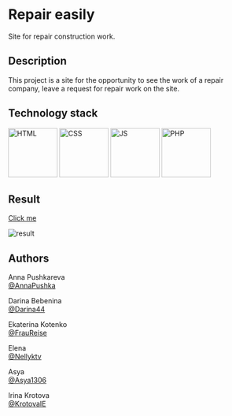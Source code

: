 # Repair easily

Site for repair construction work.

## Description

This project is a site for the opportunity to see the work of a repair company, leave a request for repair work on the site.


## Technology stack
<p>
<img src="assets/img/HTML.png" alt="HTML" width="100rem"/>
<img src="assets/img/CSS.png" alt="CSS" width="100rem"/>
<img src="assets/img/JS.png" alt="JS" width="100rem"/>
<img src="assets/img/PHP.png" alt="PHP" width="100rem"/>
</p>


## Result

[Сlick me]([(https://nellyktv.github.io/repair_is_easy/)])
<p><img src="assets/img/forReadme1.jpg" alt="result"/>
</p>


## Authors

Anna Pushkareva<br>
[@AnnaPushka](https://github.com/annapushka)

Darina Bebenina<br>
[@Darina44](https://github.com/Darina44)

Ekaterina Kotenko<br>
[@FrauReise](https://github.com/FrauReise)

Elena<br>
[@Nellyktv](https://github.com/Nellyktv)

Asya<br>
[@Asya1306](https://github.com/Asya1306)

Irina Krotova<br>
[@KrotovaIE](https://github.com/KrotovaIE)




